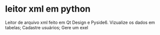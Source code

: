 ﻿# leitor xml em python
Leitor de arquivo xml feito em Qt Design e Pyside6.
Vizualize os dados em tabelas;
Cadastre usuários;
Gere um exel
